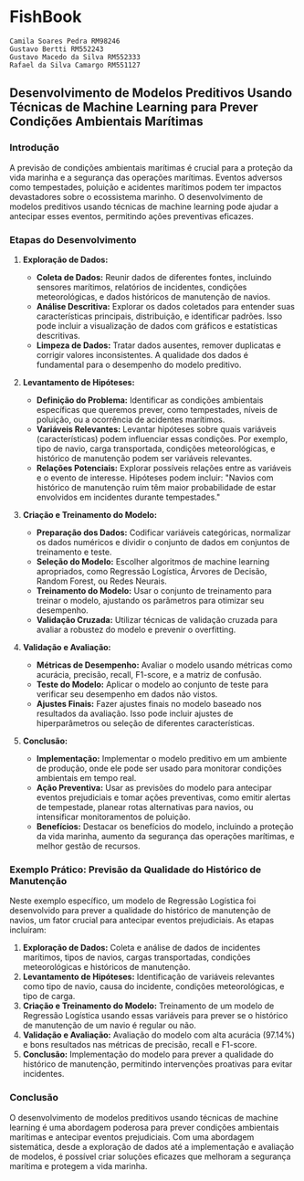 # FishBook
    Camila Soares Pedra RM98246
    Gustavo Bertti RM552243
    Gustavo Macedo da Silva RM552333
    Rafael da Silva Camargo RM551127  

## Desenvolvimento de Modelos Preditivos Usando Técnicas de Machine Learning para Prever Condições Ambientais Marítimas

### Introdução
A previsão de condições ambientais marítimas é crucial para a proteção da vida marinha e a segurança das operações marítimas. Eventos adversos como tempestades, poluição e acidentes marítimos podem ter impactos devastadores sobre o ecossistema marinho. O desenvolvimento de modelos preditivos usando técnicas de machine learning pode ajudar a antecipar esses eventos, permitindo ações preventivas eficazes.

### Etapas do Desenvolvimento

1. **Exploração de Dados:**
   - **Coleta de Dados:** Reunir dados de diferentes fontes, incluindo sensores marítimos, relatórios de incidentes, condições meteorológicas, e dados históricos de manutenção de navios.
   - **Análise Descritiva:** Explorar os dados coletados para entender suas características principais, distribuição, e identificar padrões. Isso pode incluir a visualização de dados com gráficos e estatísticas descritivas.
   - **Limpeza de Dados:** Tratar dados ausentes, remover duplicatas e corrigir valores inconsistentes. A qualidade dos dados é fundamental para o desempenho do modelo preditivo.

2. **Levantamento de Hipóteses:**
   - **Definição do Problema:** Identificar as condições ambientais específicas que queremos prever, como tempestades, níveis de poluição, ou a ocorrência de acidentes marítimos.
   - **Variáveis Relevantes:** Levantar hipóteses sobre quais variáveis (características) podem influenciar essas condições. Por exemplo, tipo de navio, carga transportada, condições meteorológicas, e histórico de manutenção podem ser variáveis relevantes.
   - **Relações Potenciais:** Explorar possíveis relações entre as variáveis e o evento de interesse. Hipóteses podem incluir: "Navios com histórico de manutenção ruim têm maior probabilidade de estar envolvidos em incidentes durante tempestades."

3. **Criação e Treinamento do Modelo:**
   - **Preparação dos Dados:** Codificar variáveis categóricas, normalizar os dados numéricos e dividir o conjunto de dados em conjuntos de treinamento e teste.
   - **Seleção do Modelo:** Escolher algoritmos de machine learning apropriados, como Regressão Logística, Árvores de Decisão, Random Forest, ou Redes Neurais.
   - **Treinamento do Modelo:** Usar o conjunto de treinamento para treinar o modelo, ajustando os parâmetros para otimizar seu desempenho.
   - **Validação Cruzada:** Utilizar técnicas de validação cruzada para avaliar a robustez do modelo e prevenir o overfitting.

4. **Validação e Avaliação:**
   - **Métricas de Desempenho:** Avaliar o modelo usando métricas como acurácia, precisão, recall, F1-score, e a matriz de confusão.
   - **Teste do Modelo:** Aplicar o modelo ao conjunto de teste para verificar seu desempenho em dados não vistos.
   - **Ajustes Finais:** Fazer ajustes finais no modelo baseado nos resultados da avaliação. Isso pode incluir ajustes de hiperparâmetros ou seleção de diferentes características.

5. **Conclusão:**
   - **Implementação:** Implementar o modelo preditivo em um ambiente de produção, onde ele pode ser usado para monitorar condições ambientais em tempo real.
   - **Ação Preventiva:** Usar as previsões do modelo para antecipar eventos prejudiciais e tomar ações preventivas, como emitir alertas de tempestade, planear rotas alternativas para navios, ou intensificar monitoramentos de poluição.
   - **Benefícios:** Destacar os benefícios do modelo, incluindo a proteção da vida marinha, aumento da segurança das operações marítimas, e melhor gestão de recursos.

### Exemplo Prático: Previsão da Qualidade do Histórico de Manutenção

Neste exemplo específico, um modelo de Regressão Logística foi desenvolvido para prever a qualidade do histórico de manutenção de navios, um fator crucial para antecipar eventos prejudiciais. As etapas incluíram:

1. **Exploração de Dados:** Coleta e análise de dados de incidentes marítimos, tipos de navios, cargas transportadas, condições meteorológicas e históricos de manutenção.
2. **Levantamento de Hipóteses:** Identificação de variáveis relevantes como tipo de navio, causa do incidente, condições meteorológicas, e tipo de carga.
3. **Criação e Treinamento do Modelo:** Treinamento de um modelo de Regressão Logística usando essas variáveis para prever se o histórico de manutenção de um navio é regular ou não.
4. **Validação e Avaliação:** Avaliação do modelo com alta acurácia (97.14%) e bons resultados nas métricas de precisão, recall e F1-score.
5. **Conclusão:** Implementação do modelo para prever a qualidade do histórico de manutenção, permitindo intervenções proativas para evitar incidentes.

### Conclusão

O desenvolvimento de modelos preditivos usando técnicas de machine learning é uma abordagem poderosa para prever condições ambientais marítimas e antecipar eventos prejudiciais. Com uma abordagem sistemática, desde a exploração de dados até a implementação e avaliação de modelos, é possível criar soluções eficazes que melhoram a segurança marítima e protegem a vida marinha.
